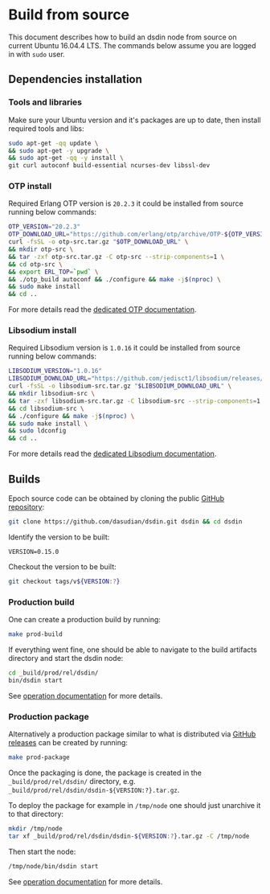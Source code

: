 # Build from source

This document describes how to build an dsdin node from source on current Ubuntu 16.04.4 LTS.
The commands below assume you are logged in with `sudo` user.

## Dependencies installation

### Tools and libraries

Make sure your Ubuntu version and it's packages are up to date, then install required tools and libs:
```bash
sudo apt-get -qq update \
&& sudo apt-get -y upgrade \
&& sudo apt-get -qq -y install \
git curl autoconf build-essential ncurses-dev libssl-dev
```

### OTP install

Required Erlang OTP version is `20.2.3` it could be installed from source running below commands:

```bash
OTP_VERSION="20.2.3"
OTP_DOWNLOAD_URL="https://github.com/erlang/otp/archive/OTP-${OTP_VERSION}.tar.gz"
curl -fsSL -o otp-src.tar.gz "$OTP_DOWNLOAD_URL" \
&& mkdir otp-src \
&& tar -zxf otp-src.tar.gz -C otp-src --strip-components=1 \
&& cd otp-src \
&& export ERL_TOP=`pwd` \
&& ./otp_build autoconf && ./configure && make -j$(nproc) \
&& sudo make install
&& cd ..
```

For more details read the [dedicated OTP documentation](http://erlang.org/doc/installation_guide/INSTALL.html).

### Libsodium install

Required Libsodium version is `1.0.16` it could be installed from source running below commands:

```bash
LIBSODIUM_VERSION="1.0.16"
LIBSODIUM_DOWNLOAD_URL="https://github.com/jedisct1/libsodium/releases/download/${LIBSODIUM_VERSION}/libsodium-${LIBSODIUM_VERSION}.tar.gz"
curl -fsSL -o libsodium-src.tar.gz "$LIBSODIUM_DOWNLOAD_URL" \
&& mkdir libsodium-src \
&& tar -zxf libsodium-src.tar.gz -C libsodium-src --strip-components=1 \
&& cd libsodium-src \
&& ./configure && make -j$(nproc) \
&& sudo make install \
&& sudo ldconfig
&& cd ..
```

For more details read the [dedicated Libsodium documentation](https://download.libsodium.org/doc/installation/).

## Builds

Epoch source code can be obtained by cloning the public [GitHub repository](https://github.com/dasudian/dsdin):

```bash
git clone https://github.com/dasudian/dsdin.git dsdin && cd dsdin
```

Identify the version to be built:
```
VERSION=0.15.0
```

Checkout the version to be built:

```bash
git checkout tags/v${VERSION:?}
```

### Production build

One can create a production build by running:
```bash
make prod-build
```

If everything went fine, one should be able to navigate to the build artifacts directory and start the dsdin node:
```bash
cd _build/prod/rel/dsdin/
bin/dsdin start
```

See [operation documentation](operation.md) for more details.

### Production package

Alternatively a production package similar to what is distributed via [GitHub releases](https://github.com/dasudian/dsdin/releases) can be created by running:

```bash
make prod-package
```

Once the packaging is done, the package is created in the `_build/prod/rel/dsdin/` directory, e.g. `_build/prod/rel/dsdin/dsdin-${VERSION:?}.tar.gz`.

To deploy the package for example in `/tmp/node` one should just unarchive it to that directory:

```bash
mkdir /tmp/node
tar xf _build/prod/rel/dsdin/dsdin-${VERSION:?}.tar.gz -C /tmp/node
```

Then start the node:
```bash
/tmp/node/bin/dsdin start
```

See [operation documentation](operation.md) for more details.
